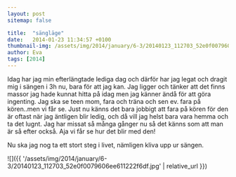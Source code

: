 ```yaml
---
layout: post
sitemap: false

title:  "sängläge"
date:   2014-01-23 11:34:57 +0100
thumbnail-img: /assets/img/2014/january/6-3/20140123_112703_52e0f0079606ee611222f6df.jpg
author: Eva
tags: [2014]
---
```


Idag har jag min efterlängtade lediga dag och därför har jag legat och dragit mig i sängen i 3h nu, bara för att jag kan. Jag ligger och tänker att det finns massor jag hade kunnat hitta på idag men jag känner ändå för att göra ingenting. Jag ska se teen mom, fara och träna och sen ev. fara på kören..men vi får se. Just nu känns det bara jobbigt att fara på kören för den är oftast när jag äntligen blir ledig, och då vill jag helst bara vara hemma och ta det lugnt. Jag har missat så många gånger nu så det känns som att man är så efter också. Aja vi får se hur det blir med den! 

Nu ska jag nog ta ett stort steg i livet, nämligen kliva upp ur sängen.

![]({{ '/assets/img/2014/january/6-3/20140123_112703_52e0f0079606ee611222f6df.jpg'  | relative_url }})

